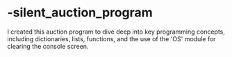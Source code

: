 # -silent_auction_program
I created this auction program to dive deep into key programming concepts, including dictionaries, lists, functions, and the use of the 'OS' module for clearing the console screen.
